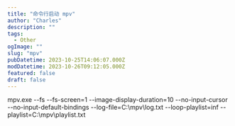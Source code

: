 ```yaml
---
title: "命令行启动 mpv"
author: "Charles"
description: ""
tags:
  - Other
ogImage: ""
slug: "mpv"
pubDatetime: 2023-10-25T14:06:07.000Z
modDatetime: 2023-10-26T09:12:05.000Z
featured: false
draft: false
---
```


mpv.exe --fs --fs-screen=1 --image-display-duration=10 --no-input-cursor --no-input-default-bindings --log-file=C:\\mpv\\log.txt --loop-playlist=inf --playlist=C:\\mpv\\playlist.txt
